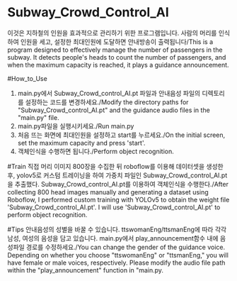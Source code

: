 # Subway_Crowd_Control_AI
이것은 지하철의 인원을 효과적으로 관리하기 위한 프로그램입니다. 사람의 머리를 인식하여 인원을 세고, 설정한 최대인원에 도달하면 안내방송이 출력됩니다/This is a program designed to effectively manage the number of passengers in the subway. It detects people's heads to count the number of passengers, and when the maximum capacity is reached, it plays a guidance announcement.

#How_to_Use
1. main.py에서 Subway_Crowd_control_AI.pt 파일과 안내음성 파일의 디렉토리를 설정하는 코드를 변경하세요./Modify the directory paths for "Subway_Crowd_control_AI.pt" and the guidance audio files in the "main.py" file.
2. main.py파일을 실행시키세요./Run main.py
3. 처음 뜨는 화면에 최대인원을 설정하고 start를 누르세요./On the initial screen, set the maximum capacity and press 'start'.
4. 객체인식을 수행하면 됩니다./Perform object recognition.

#Train
직접 머리 이미지 800장을 수집한 뒤  roboflow를 이용해 데이터셋을 생성한 후, yolov5로 커스텀 트레이닝을 하여 가중치 파일인 Subway_Crowd_control_AI.pt을 추출했다. Subway_Crowd_control_AI.pt를 이용하여 객체인식을 수행한다./After collecting 800 head images manually and generating a dataset using Roboflow, I performed custom training with YOLOv5 to obtain the weight file 'Subway_Crowd_control_AI.pt'. I will use 'Subway_Crowd_control_AI.pt' to perform object recognition.

#Tips
안내음성의 성별을 바꿀 수 있습니다. ttswomanEng/ttsmanEng에 따라 각각 남성, 여성의 음성을 담고 있습니다. main.py에서  play_announcement함수 내에 음성파일 경로를 수정하세요./You can change the gender of the guidance voice. Depending on whether you choose "ttswomanEng" or "ttsmanEng," you will have female or male voices, respectively. Please modify the audio file path within the "play_announcement" function in "main.py.





